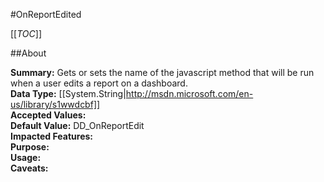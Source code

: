 #OnReportEdited

[[_TOC_]]

##About

**Summary:**  Gets or sets the name of the javascript method that will be run when a user edits a report on a dashboard.   
**Data Type:** [[System.String|http://msdn.microsoft.com/en-us/library/s1wwdcbf]]  
**Accepted Values:**   
**Default Value:** DD_OnReportEdit  
**Impacted Features:**   
**Purpose:**   
**Usage:**   
**Caveats:**   

